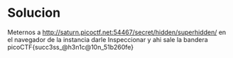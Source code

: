 # Solucion

Meternos a http://saturn.picoctf.net:54467/secret/hidden/superhidden/ en el navegador de la instancia
darle Inspeccionar y ahi sale la bandera
picoCTF{succ3ss_@h3n1c@10n_51b260fe}